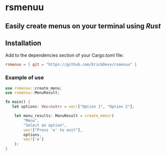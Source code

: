 # rsmenuu

## **Easily create menus** on your terminal using ***Rust***

## **Installation**

Add to the dependencies section of your Cargo.toml file:

```toml
rsmenuu = { git = "https://github.com/ErickDevv/rsmenuu" }
```

### **Example of use**

```rust
use rsmenuu::create_menu;
use rsmenuu::MenuResult;

fn main() {
   let options: Vec<&str> = vec!["Option 1", "Option 2"];

    let menu_results: MenuResult = create_menu!(
        "Menu",
        "Select an option",
        vec!["Press 'e' to exit"],
        options,
        vec!['e']
    );
}
```
